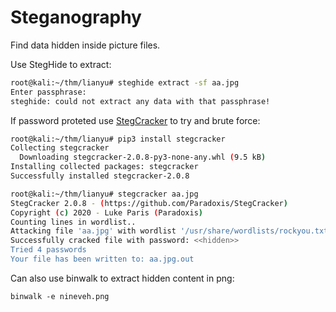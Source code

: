 # Steganography

Find data hidden inside picture files.

Use StegHide to extract:

```bash
root@kali:~/thm/lianyu# steghide extract -sf aa.jpg
Enter passphrase:
steghide: could not extract any data with that passphrase!
```

If password proteted use [StegCracker](https://github.com/Paradoxis/StegCracker) to try and brute force:

```bash
root@kali:~/thm/lianyu# pip3 install stegcracker
Collecting stegcracker
  Downloading stegcracker-2.0.8-py3-none-any.whl (9.5 kB)
Installing collected packages: stegcracker
Successfully installed stegcracker-2.0.8

root@kali:~/thm/lianyu# stegcracker aa.jpg
StegCracker 2.0.8 - (https://github.com/Paradoxis/StegCracker)
Copyright (c) 2020 - Luke Paris (Paradoxis)
Counting lines in wordlist..
Attacking file 'aa.jpg' with wordlist '/usr/share/wordlists/rockyou.txt'..
Successfully cracked file with password: <<hidden>>
Tried 4 passwords
Your file has been written to: aa.jpg.out
```

Can also use binwalk to extract hidden content in png:

```
binwalk -e nineveh.png
```

